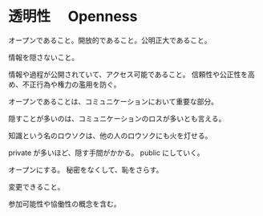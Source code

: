 # 透明性　 Openness

オープンであること。開放的であること。公明正大であること。

情報を隠さないこと。

情報や過程が公開されていて、アクセス可能であること。
信頼性や公正性を高め、不正行為や権力の濫用を防ぐ。

オープンであることは、コミュニケーションにおいて重要な部分。

隠すことが多いのは、コミュニケーションのロスが多いとも言える。

知識という名のロウソクは、他の人のロウソクにも火を灯せる。

private が多いほど、隠す手間がかかる。
public にしていく。

オープンにする。
秘密をなくして、恥をさらす。

変更できること。

参加可能性や協働性の概念を含む。
